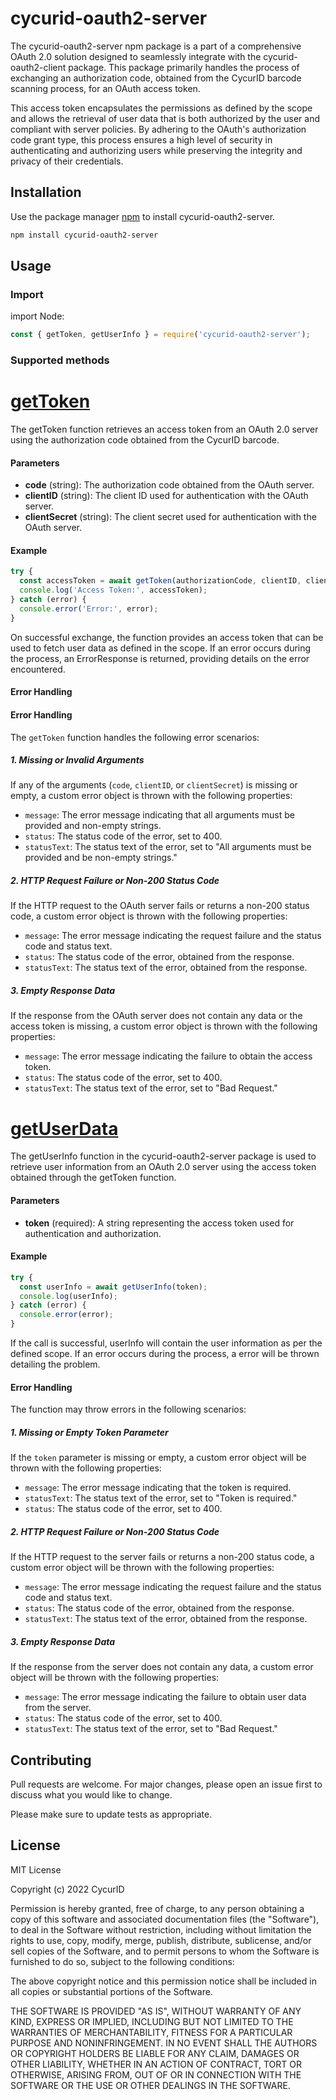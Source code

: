 # cycurid-oauth2-server

The cycurid-oauth2-server npm package is a part of a comprehensive OAuth 2.0 solution designed to seamlessly integrate with the cycurid-oauth2-client package. This package primarily handles the process of exchanging an authorization code, obtained from the CycurID barcode scanning process, for an OAuth access token.

This access token encapsulates the permissions as defined by the scope and allows the retrieval of user data that is both authorized by the user and compliant with server policies. By adhering to the OAuth's authorization code grant type, this process ensures a high level of security in authenticating and authorizing users while preserving the integrity and privacy of their credentials.

## Installation

Use the package manager [npm](https://www.npmjs.com/) to install cycurid-oauth2-server.

```bash
npm install cycurid-oauth2-server
```

## Usage

### Import

import Node:

```javascript
const { getToken, getUserInfo } = require('cycurid-oauth2-server');
```

### Supported methods

# <u>getToken</u>

The getToken function retrieves an access token from an OAuth 2.0 server using the authorization code obtained from the CycurID barcode.

#### Parameters

- <Strong>code</Strong> (string): The authorization code obtained from the OAuth server.
- <Strong>clientID</Strong> (string): The client ID used for authentication with the OAuth server.
- <Strong>clientSecret</Strong> (string): The client secret used for authentication with the OAuth server.

#### Example

```javascript
try {
  const accessToken = await getToken(authorizationCode, clientID, clientSecret);
  console.log('Access Token:', accessToken);
} catch (error) {
  console.error('Error:', error);
}
```

On successful exchange, the function provides an access token that can be used to fetch user data as defined in the scope. If an error occurs during the process, an ErrorResponse is returned, providing details on the error encountered.

#### Error Handling

#### Error Handling

The `getToken` function handles the following error scenarios:

##### 1. Missing or Invalid Arguments

If any of the arguments (`code`, `clientID`, or `clientSecret`) is missing or empty, a custom error object is thrown with the following properties:

- `message`: The error message indicating that all arguments must be provided and non-empty strings.
- `status`: The status code of the error, set to 400.
- `statusText`: The status text of the error, set to "All arguments must be provided and be non-empty strings."

##### 2. HTTP Request Failure or Non-200 Status Code

If the HTTP request to the OAuth server fails or returns a non-200 status code, a custom error object is thrown with the following properties:

- `message`: The error message indicating the request failure and the status code and status text.
- `status`: The status code of the error, obtained from the response.
- `statusText`: The status text of the error, obtained from the response.

##### 3. Empty Response Data

If the response from the OAuth server does not contain any data or the access token is missing, a custom error object is thrown with the following properties:

- `message`: The error message indicating the failure to obtain the access token.
- `status`: The status code of the error, set to 400.
- `statusText`: The status text of the error, set to "Bad Request."

# <u>getUserData</u>

The getUserInfo function in the cycurid-oauth2-server package is used to retrieve user information from an OAuth 2.0 server using the access token obtained through the getToken function.

#### Parameters

- <Strong>token</Strong> (required): A string representing the access token used for authentication and authorization.

#### Example

```javascript
try {
  const userInfo = await getUserInfo(token);
  console.log(userInfo);
} catch (error) {
  console.error(error);
}
```

If the call is successful, userInfo will contain the user information as per the defined scope. If an error occurs during the process, a error will be thrown detailing the problem.

#### Error Handling

The function may throw errors in the following scenarios:

##### 1. Missing or Empty Token Parameter

If the `token` parameter is missing or empty, a custom error object will be thrown with the following properties:

- `message`: The error message indicating that the token is required.
- `statusText`: The status text of the error, set to "Token is required."
- `status`: The status code of the error, set to 400.

##### 2. HTTP Request Failure or Non-200 Status Code

If the HTTP request to the server fails or returns a non-200 status code, a custom error object will be thrown with the following properties:

- `message`: The error message indicating the request failure and the status code and status text.
- `status`: The status code of the error, obtained from the response.
- `statusText`: The status text of the error, obtained from the response.

##### 3. Empty Response Data

If the response from the server does not contain any data, a custom error object will be thrown with the following properties:

- `message`: The error message indicating the failure to obtain user data from the server.
- `status`: The status code of the error, set to 400.
- `statusText`: The status text of the error, set to "Bad Request."

## Contributing

Pull requests are welcome. For major changes, please open an issue first to discuss what you would like to change.

Please make sure to update tests as appropriate.

## License

MIT License

Copyright (c) 2022 CycurID

Permission is hereby granted, free of charge, to any person obtaining a copy
of this software and associated documentation files (the "Software"), to deal
in the Software without restriction, including without limitation the rights
to use, copy, modify, merge, publish, distribute, sublicense, and/or sell
copies of the Software, and to permit persons to whom the Software is
furnished to do so, subject to the following conditions:

The above copyright notice and this permission notice shall be included in all
copies or substantial portions of the Software.

THE SOFTWARE IS PROVIDED "AS IS", WITHOUT WARRANTY OF ANY KIND, EXPRESS OR
IMPLIED, INCLUDING BUT NOT LIMITED TO THE WARRANTIES OF MERCHANTABILITY,
FITNESS FOR A PARTICULAR PURPOSE AND NONINFRINGEMENT. IN NO EVENT SHALL THE
AUTHORS OR COPYRIGHT HOLDERS BE LIABLE FOR ANY CLAIM, DAMAGES OR OTHER
LIABILITY, WHETHER IN AN ACTION OF CONTRACT, TORT OR OTHERWISE, ARISING FROM,
OUT OF OR IN CONNECTION WITH THE SOFTWARE OR THE USE OR OTHER DEALINGS IN THE
SOFTWARE.

```

```
